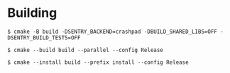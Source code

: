# Building
    $ cmake -B build -DSENTRY_BACKEND=crashpad -DBUILD_SHARED_LIBS=OFF -DSENTRY_BUILD_TESTS=OFF

    $ cmake --build build --parallel --config Release
    
    $ cmake --install build --prefix install --config Release
